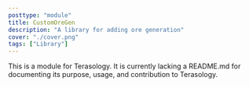 ```yaml
---
posttype: "module" 
title: CustomOreGen
description: "A library for adding ore generation"
cover: "./cover.png"
tags: ["Library"]
---
```

This is a module for Terasology. It is currently lacking a README.md for documenting its purpose, usage, and contribution to Terasology.